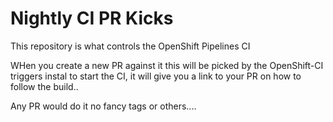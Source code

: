 # Nightly CI PR Kicks

This repository is what controls the OpenShift Pipelines CI

WHen you create a new PR against it this will be picked by the OpenShift-CI triggers instal to start the CI, it will give you a link to your PR on how to follow the build..

Any PR would do it no fancy tags or others....
